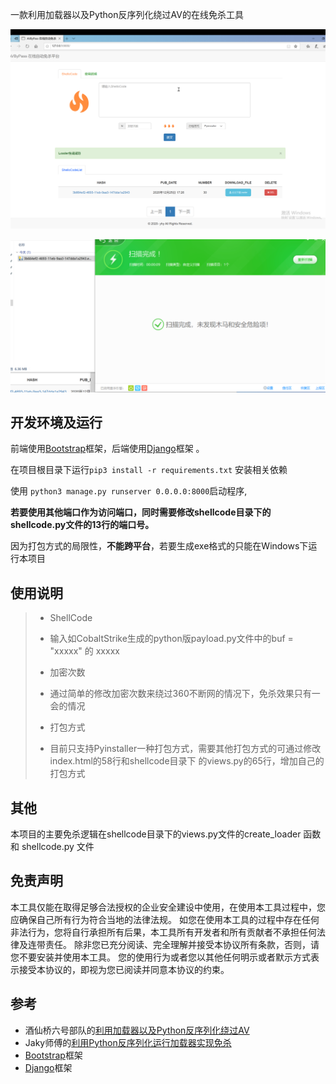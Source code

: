 一款利用加载器以及Python反序列化绕过AV的在线免杀工具



![image-20201225173214436](images/image-20201225173214436.png)



![image-20201225173011498](images/image-20201225173011498.png)

## 开发环境及运行

前端使用[Bootstrap](https://www.runoob.com/bootstrap/bootstrap-tutorial.html)框架，后端使用[Django](https://www.runoob.com/django/django-template.html)框架 。

在项目根目录下运行`pip3 install -r requirements.txt` 安装相关依赖

使用 `python3 manage.py runserver 0.0.0.0:8000`启动程序, 

**若要使用其他端口作为访问端口，同时需要修改shellcode目录下的shellcode.py文件的13行的端口号。**

因为打包方式的局限性，**不能跨平台**，若要生成exe格式的只能在Windows下运行本项目

## 使用说明



> - ShellCode
> -    输入如CobaltStrike生成的python版payload.py文件中的buf = "xxxxx" 的 xxxxx
>
> - 加密次数
> -    通过简单的修改加密次数来绕过360不断网的情况下，免杀效果只有一会的情况
>
> - 打包方式
> -    目前只支持Pyinstaller一种打包方式，需要其他打包方式的可通过修改index.html的58行和shellcode目录下 的views.py的65行，增加自己的打包方式

## 其他

本项目的主要免杀逻辑在shellcode目录下的views.py文件的create_loader 函数 和 shellcode.py 文件

## 免责声明

本工具仅能在取得足够合法授权的企业安全建设中使用，在使用本工具过程中，您应确保自己所有行为符合当地的法律法规。 
如您在使用本工具的过程中存在任何非法行为，您将自行承担所有后果，本工具所有开发者和所有贡献者不承担任何法律及连带责任。
除非您已充分阅读、完全理解并接受本协议所有条款，否则，请您不要安装并使用本工具。
您的使用行为或者您以其他任何明示或者默示方式表示接受本协议的，即视为您已阅读并同意本协议的约束。

## 参考

- 酒仙桥六号部队的[利用加载器以及Python反序列化绕过AV](https://mp.weixin.qq.com/s?__biz=MzAwMzYxNzc1OA==&mid=2247488583&idx=1&sn=836087cd9cb77a9b7880a510e48efba4&chksm=9b3932f6ac4ebbe00b2abc6acfa78aea788a39ae90d75cf2e55f0c77b3722058865dcab298e5&scene=0&xtrack=1#rd)
- Jaky师傅的[利用Python反序列化运行加载器实现免杀](https://my.oschina.net/u/4581868/blog/4380404)
- [Bootstrap](https://www.runoob.com/bootstrap/bootstrap-tutorial.html)框架
- [Django](https://www.runoob.com/django/django-template.html)框架 

